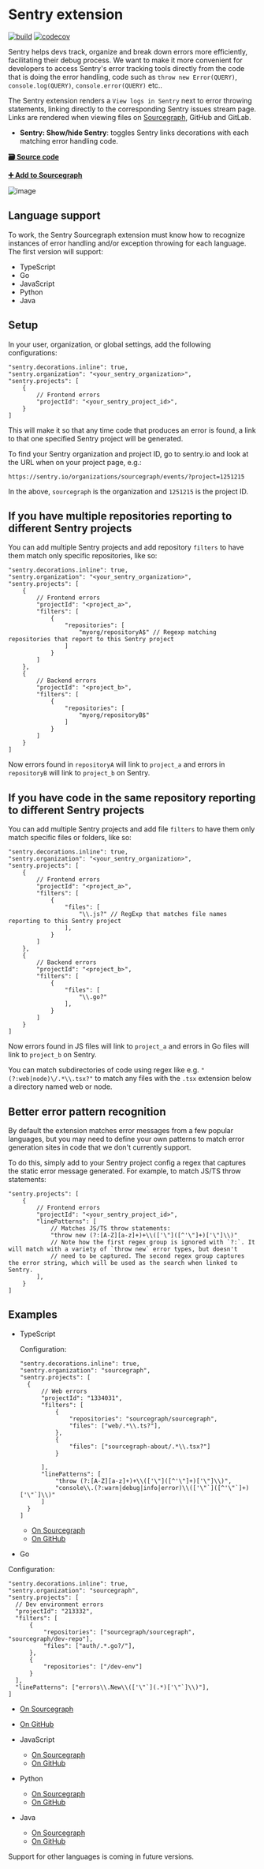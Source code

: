 # Sentry extension

[![build](https://travis-ci.org/sourcegraph/sourcegraph-sentry.svg?branch=master)](https://travis-ci.org/sourcegraph/sentry)
[![codecov](https://codecov.io/gh/sourcegraph/sourcegraph-sentry/branch/master/graph/badge.svg)](https://codecov.io/gh/sourcegraph/sourcegraph-sentry)

Sentry helps devs track, organize and break down errors more efficiently, facilitating their debug process. We want to make it more convenient for developers to access Sentry's error tracking tools directly from the code that is doing the error handling, code such as `throw new Error(QUERY)`, `console.log(QUERY)`, `console.error(QUERY)` etc..

The Sentry extension renders a `View logs in Sentry` next to error throwing statements, linking directly to the corresponding Sentry issues stream page. Links are rendered when viewing files on [Sourcegraph](https://sourcegraph.com), GitHub and GitLab.

- **Sentry: Show/hide Sentry**: toggles Sentry links decorations with each matching error handling code.

[**🗃️ Source code**](https://github.com/sourcegraph/sentry)

[**➕ Add to Sourcegraph**](https://sourcegraph.com/extensions/sourcegraph/sentry)

![image](https://user-images.githubusercontent.com/9110008/54014672-d7b4fe00-41c0-11e9-9b92-66d851401fa0.png)

## Language support

To work, the Sentry Sourcegraph extension must know how to recognize instances of error handling and/or exception throwing for each language. The first version will support:

- TypeScript
- Go
- JavaScript
- Python
- Java

## Setup

In your user, organization, or global settings, add the following configurations:

```
"sentry.decorations.inline": true,
"sentry.organization": "<your_sentry_organization>",
"sentry.projects": [
    {
        // Frontend errors
        "projectId": "<your_sentry_project_id>",
    }
]
```

This will make it so that any time code that produces an error is found, a link to that one specified Sentry project will be generated.

To find your Sentry organization and project ID, go to sentry.io and look at the URL when on your project page, e.g.:

```
https://sentry.io/organizations/sourcegraph/events/?project=1251215
```

In the above, `sourcegraph` is the organization and `1251215` is the project ID.

## If you have multiple repositories reporting to different Sentry projects

You can add multiple Sentry projects and add repository `filters` to have them match only specific repositories, like so:

```
"sentry.decorations.inline": true,
"sentry.organization": "<your_sentry_organization>",
"sentry.projects": [
    {
        // Frontend errors
        "projectId": "<project_a>",
        "filters": [
            {
                "repositories": [
                    "myorg/repositoryA$" // Regexp matching repositories that report to this Sentry project
                ]
            }
        ]
    },
    {
        // Backend errors
        "projectId": "<project_b>",
        "filters": [
            {
                "repositories": [
                    "myorg/repositoryB$"
                ]
            }
        ]
    }
]
```

Now errors found in `repositoryA` will link to `project_a` and errors in `repositoryB` will link to `project_b` on Sentry.

## If you have code in the same repository reporting to different Sentry projects

You can add multiple Sentry projects and add file `filters` to have them only match specific files or folders, like so:

```
"sentry.decorations.inline": true,
"sentry.organization": "<your_sentry_organization>",
"sentry.projects": [
    {
        // Frontend errors
        "projectId": "<project_a>",
        "filters": [
            {
                "files": [
                    "\\.js?" // RegExp that matches file names reporting to this Sentry project
                ],
            }
        ]
    },
    {
        // Backend errors
        "projectId": "<project_b>",
        "filters": [
            {
                "files": [
                    "\\.go?"
                ],
            }
        ]
    }
]
```

Now errors found in JS files will link to `project_a` and errors in Go files will link to `project_b` on Sentry.

You can match subdirectories of code using regex like e.g. `"(?:web|node)\/.*\\.tsx?"` to match any files with the `.tsx` extension below a directory named web or node.

## Better error pattern recognition

By default the extension matches error messages from a few popular languages, but you may need to define your own patterns to match error generation sites in code that we don't currently support.

To do this, simply add to your Sentry project config a regex that captures the static error message generated. For example, to match JS/TS throw statements:

```
"sentry.projects": [
    {
        // Frontend errors
        "projectId": "<your_sentry_project_id>",
        "linePatterns": [
            // Matches JS/TS throw statements:
            "throw new (?:[A-Z][a-z]+)+\\(['\"]([^'\"]+)['\"]\\)"
            // Note how the first regex group is ignored with `?:`. It will match with a variety of `throw new` error types, but doesn't
            // need to be captured. The second regex group captures the error string, which will be used as the search when linked to Sentry.
        ],
    }
]
```

## Examples

- TypeScript

  Configuration:

  ```
  "sentry.decorations.inline": true,
  "sentry.organization": "sourcegraph",
  "sentry.projects": [
    {
        // Web errors
        "projectId": "1334031",
        "filters": [
            {
                "repositories": "sourcegraph/sourcegraph",
                "files": ["web/.*\\.ts?"],
            },
            {
                "files": ["sourcegraph-about/.*\\.tsx?"]
            }

        ],
        "linePatterns": [
            "throw (?:[A-Z][a-z]+)+\\(['\"]([^'\"]+)['\"]\\)",
            "console\\.(?:warn|debug|info|error)\\(['\"`]([^'\"`]+)['\"`]\\)"
        ]
    }
  ]

  ```

  - [On Sourcegraph](https://sourcegraph.com/github.com/sourcegraph/sourcegraph/-/blob/browser/src/libs/github/file_info.ts#L22)
  - [On GitHub](https://github.com/sourcegraph/sourcegraph/blob/master/browser/src/libs/github/file_info.ts#L22)

- Go

Configuration:

```
"sentry.decorations.inline": true,
"sentry.organization": "sourcegraph",
"sentry.projects": [
  // Dev environment errors
  "projectId": "213332",
  "filters": [
      {
          "repositories": ["sourcegraph/sourcegraph", "sourcegraph/dev-repo"],
          "files": ["auth/.*.go?/"],
      },
      {
          "repositories": ["/dev-env"]
      }
  ],
  "linePatterns": ["errors\\.New\\(['\"`](.*)['\"`]\\)"],
]

```

- [On Sourcegraph](https://sourcegraph.com/github.com/sourcegraph/sourcegraph/-/blob/cmd/frontend/auth/user_test.go#L54:19)
- [On GitHub](https://github.com/sourcegraph/sourcegraph/blob/master/cmd/frontend/auth/user_test.go#L54)

- JavaScript

  - [On Sourcegraph](https://sourcegraph.com/github.com/sourcegraph/sourcegraph/-/blob/shared/.storybook/config.js#L26:15)
  - [On GitHub](https://github.com/sourcegraph/sourcegraph/blob/master/shared/.storybook/config.js#L26)

- Python

  - [On Sourcegraph](https://sourcegraph.com/github.com/reddit-archive/reddit/-/blob/r2/r2/lib/contrib/ipaddress.py#L279:15)
  - [On GitHub](https://github.com/reddit-archive/reddit/blob/master/r2/r2/lib/contrib/ipaddress.py#L279)

- Java
  - [On Sourcegraph](https://sourcegraph.com/github.com/sourcegraph/sourcegraph-jetbrains/-/blob/src/Open.java#L69:13)
  - [On GitHub](https://github.com/sourcegraph/sourcegraph-jetbrains/blob/master/src/Open.java#L69)

Support for other languages is coming in future versions.
